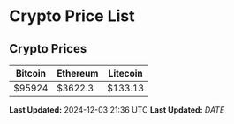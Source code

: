 # Crypto Price List

## Crypto Prices
| Bitcoin | Ethereum | Litecoin |
| ------- | -------- | -------- |
| $95924 | $3622.3 | $133.13 |
**Last Updated:** 2024-12-03 21:36 UTC
**Last Updated:** $DATE$
